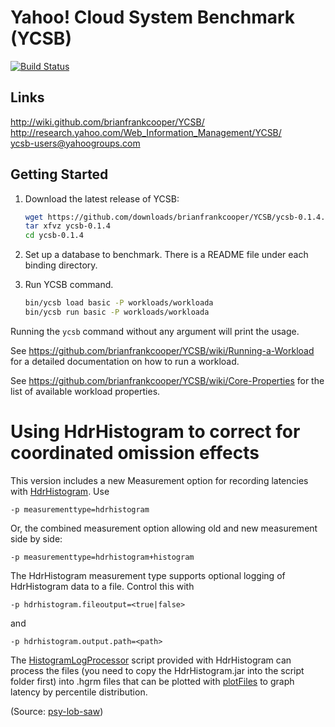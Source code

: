 Yahoo! Cloud System Benchmark (YCSB)
====================================
[![Build Status](https://travis-ci.org/brianfrankcooper/YCSB.png?branch=master)](https://travis-ci.org/brianfrankcooper/YCSB)

Links
-----
http://wiki.github.com/brianfrankcooper/YCSB/  
http://research.yahoo.com/Web_Information_Management/YCSB/  
ycsb-users@yahoogroups.com  

Getting Started
---------------

1. Download the latest release of YCSB:

    ```sh
    wget https://github.com/downloads/brianfrankcooper/YCSB/ycsb-0.1.4.tar.gz
    tar xfvz ycsb-0.1.4
    cd ycsb-0.1.4
    ```
    
2. Set up a database to benchmark. There is a README file under each binding 
   directory.

3. Run YCSB command. 
    
    ```sh
    bin/ycsb load basic -P workloads/workloada
    bin/ycsb run basic -P workloads/workloada
    ```

  Running the `ycsb` command without any argument will print the usage. 
   
  See https://github.com/brianfrankcooper/YCSB/wiki/Running-a-Workload
  for a detailed documentation on how to run a workload.

  See https://github.com/brianfrankcooper/YCSB/wiki/Core-Properties for 
  the list of available workload properties.


Using HdrHistogram to correct for coordinated omission effects
====================================

This version includes a new Measurement option for recording latencies with
[HdrHistogram](https://github.com/HdrHistogram/HdrHistogram). Use

    -p measurementtype=hdrhistogram

Or, the combined measurement option allowing old and new measurement side by side:

    -p measurementtype=hdrhistogram+histogram

The HdrHistogram measurement type supports optional logging of HdrHistogram data to a file.
Control this with

    -p hdrhistogram.fileoutput=<true|false>

and

    -p hdrhistogram.output.path=<path>

The [HistogramLogProcessor](https://github.com/HdrHistogram/HdrHistogram/blob/master/HistogramLogProcessor) script provided with HdrHistogram can process the files (you need to copy the HdrHistogram.jar into the script folder first) into .hgrm files that can be plotted with [plotFiles](https://github.com/HdrHistogram/HdrHistogram/blob/master/GoogleChartsExample/plotFiles.html) to graph latency by percentile distribution.

(Source: [psy-lob-saw](http://psy-lob-saw.blogspot.co.at/2015/03/fixing-ycsb-coordinated-omission.html))
